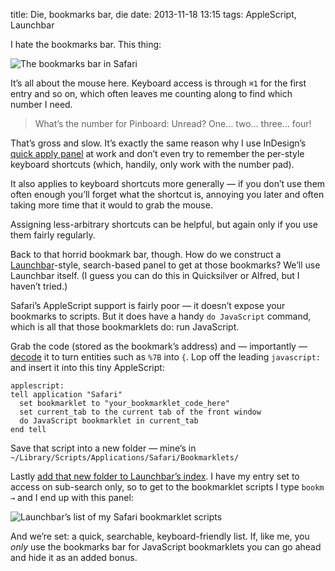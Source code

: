 title: Die, bookmarks bar, die
date: 2013-11-18 13:15
tags: AppleScript, Launchbar

I hate the bookmarks bar. This thing:

<p class="pic no-squish">
    <img src="http://img.robjwells.com/posts/2013-11-18_bookmarksbar.png" alt="The bookmarks bar in Safari" class="no-border">
</p>

It’s all about the mouse here. Keyboard access is through `⌘1` for the first entry and so on, which often leaves me counting along to find which number I need.

>   What’s the number for Pinboard: Unread? One… two… three… four!

That’s gross and slow. It’s exactly the same reason why I use InDesign’s [quick apply panel][idqap] at work and don’t even try to remember the per-style keyboard shortcuts (which, handily, only work with the number pad).

[idqap]: http://help.adobe.com/en_US/indesign/cs/using/WSa285fff53dea4f8617383751001ea8cb3f-6e68a.html#WSE4179F8F-7053-48b4-BFDC-2102D5F27789

It also applies to keyboard shortcuts more generally — if you don’t use them often enough you’ll forget what the shortcut is, annoying you later and often taking more time that it would to grab the mouse.

Assigning less-arbitrary shortcuts can be helpful, but again only if you use them fairly regularly.

Back to that horrid bookmark bar, though. How do we construct a [Launchbar][lb]-style, search-based panel to get at those bookmarks? We’ll use Launchbar itself. (I guess you can do this in Quicksilver or Alfred, but I haven’t tried.)

[lb]: http://www.obdev.at/products/launchbar/index.html

Safari’s AppleScript support is fairly poor — it doesn’t expose your bookmarks to scripts. But it does have a handy `do JavaScript` command, which is all that those bookmarklets do: run JavaScript.

Grab the code (stored as the bookmark’s address) and — importantly — [decode][url] it to turn entities such as `%7B` into `{`. Lop off the leading `javascript:` and insert it into this tiny AppleScript:

    applescript:
    tell application "Safari"
      set bookmarklet to "your_bookmarklet_code_here"
      set current_tab to the current tab of the front window
      do JavaScript bookmarklet in current_tab
    end tell

[url]: http://meyerweb.com/eric/tools/dencoder/

Save that script into a new folder — mine’s in `~/Library/Scripts/Applications/Safari/Bookmarklets/`

Lastly [add that new folder to Launchbar’s index][lbindex]. I have my entry set to access on sub-search only, so to get to the bookmarklet scripts I type `bookm →` and I end up with this panel:

<p class="pic">
    <img src="http://img.robjwells.com/posts/2013-11-18_launchbarpanel.png" alt="Launchbar’s list of my Safari bookmarklet scripts" class="no-border">
</p>

[lbindex]: http://img.robjwells.com/posts/2013-11-18_launchbarindex.png

And we’re set: a quick, searchable, keyboard-friendly list. If, like me, you *only* use the bookmarks bar for JavaScript bookmarklets you can go ahead and hide it as an added bonus.
